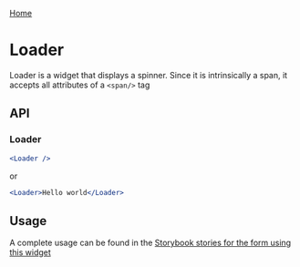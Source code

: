 [Home](../README.md)

# Loader

Loader is a widget that displays a spinner. Since it is intrinsically a span, it accepts all
attributes of a `<span/>` tag

## API

### Loader

```jsx
<Loader />
```

or

```jsx
<Loader>Hello world</Loader>
```

## Usage

A complete usage can be found in the [Storybook stories for the form using this widget](../src/misc/loader/index.stories.tsx)

